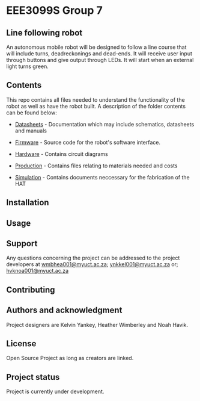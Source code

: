 # EEE3099S Group 7

## Line following robot

An autonomous mobile robot will be designed to follow a line course that will include turns, deadreckonings and dead-ends. It will receive user input through buttons and give output through LEDs. It will start when an external light turns green.

## Contents
This repo contains all files needed to understand the functionality of the robot as well as have the robot built. A description of the folder contents can be found below:

* [Datasheets](https://gitlab.com/wmbhea001/eee088f-group-5/-/tree/main/Docs) - Documentation which may include schematics, datasheets and manuals

* [Firmware](https://gitlab.com/wmbhea001/eee088f-group-5/-/tree/main/Firmware) - Source code for the robot's software interface. 

* [Hardware](https://gitlab.com/wmbhea001/eee088f-group-5/-/tree/main/PCB) - Contains circuit diagrams

* [Production](https://gitlab.com/wmbhea001/eee088f-group-5/-/tree/main/PCB) - Contains files relating to materials needed and costs

* [Simulation](https://gitlab.com/wmbhea001/eee088f-group-5/-/tree/main/PCB/Simulation) - Contains documents neccessary for the fabrication of the HAT


## Installation


## Usage


## Support
Any questions concerning the project can be addressed to the project developers at wmbhea001@myuct.ac.za; ynkkel001@myuct.ac.za or; hvknoa001@myuct.ac.za

## Contributing


## Authors and acknowledgment
Project designers are Kelvin Yankey, Heather Wimberley and Noah Havik.

## License
Open Source Project as long as creators are linked.

## Project status
Project is currently under development.